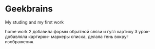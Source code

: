 # Geekbrains
My studing and my first work

home work 2  добавила формы обратной связи и гугл картику
3 урок- добавляла картирки- маркеры списка, делала тень вокруг изображения.
